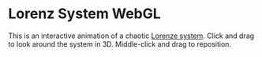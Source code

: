 # Lorenz System WebGL

This is an interactive animation of a chaotic [Lorenze
system](https://en.wikipedia.org/wiki/Lorenz_system). Click and drag
to look around the system in 3D. Middle-click and drag to reposition.
